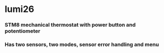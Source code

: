 # lumi26

### STM8 mechanical thermostat with power button and potentiometer
### Has two sensors, two modes, sensor error handling and menu
